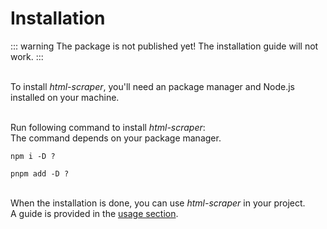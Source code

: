 # Installation

::: warning
The package is not published yet! The installation guide will not work.
:::

\
To install *html-scraper*, you'll need an package manager and Node.js installed on your machine.

\
Run following command to install *html-scraper*: \
The command depends on your package manager.

```shell
npm i -D ?
```

```shell
pnpm add -D ?
```

\
When the installation is done, you can use *html-scraper* in your project. \
A guide is provided in the [usage section](/usage).
